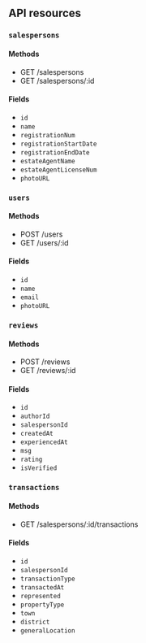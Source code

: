 ## API resources

### `salespersons`
#### Methods
- GET /salespersons
- GET /salespersons/:id
#### Fields
- `id`
- `name`
- `registrationNum`
- `registrationStartDate`
- `registrationEndDate`
- `estateAgentName`
- `estateAgentLicenseNum`
- `photoURL`



### `users`
#### Methods
- POST /users
- GET /users/:id
#### Fields
- `id`
- `name`
- `email`
- `photoURL`


### `reviews`
#### Methods
- POST /reviews
- GET /reviews/:id
#### Fields
- `id`
- `authorId`
- `salespersonId`
- `createdAt`
- `experiencedAt`
- `msg`
- `rating`
- `isVerified`



### `transactions`
#### Methods
- GET /salespersons/:id/transactions
#### Fields
- `id`
- `salespersonId`
- `transactionType`
- `transactedAt`
- `represented`
- `propertyType`
- `town`
- `district`
- `generalLocation`
